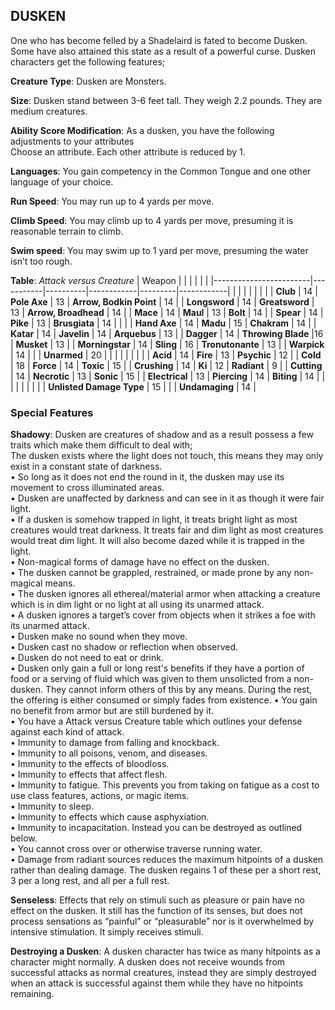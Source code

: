 ## DUSKEN
One who has become felled by a Shadelaird is fated to become Dusken. Some have also attained this state as a result of a powerful curse. Dusken characters get the following features;

**Creature Type**: Dusken are Monsters.

**Size**: Dusken stand between 3-6 feet tall. They weigh 2.2 pounds. They are medium creatures.

**Ability Score Modification**: As a dusken, you have the following adjustments to your attributes  
Choose an attribute. Each other attribute is reduced by 1.

**Languages**: You gain competency in the Common Tongue and one other language of your choice.

**Run Speed**: You may run up to 4 yards per move.

**Climb Speed**: You may climb up to 4 yards per move, presuming it is reasonable terrain to climb.

**Swim speed**: You may swim up to 1 yard per move, presuming the water isn’t too rough.

**Table**: *Attack versus Creature*
| Weapon                 |          |            |         |            |         |
|------------------------|-----------|----------|------------|---------|------------|
|                        |          |            |         |            |         |
| **Club**                   | 14   | **Pole Axe** | 13     | **Arrow, Bodkin Point**    | 14    |
| **Longsword**              | 14    | **Greatsword** | 13     | **Arrow, Broadhead**    | 14    |
| **Mace**                   | 14    | **Maul** | 13     | **Bolt** | 14    |
| **Spear**                  | 14     | **Pike** | 13     | **Brusgiata** | 14     |  |     |
| **Hand Axe**               | 14     | **Madu** | 15     | **Chakram** | 14    |
| **Katar**                  | 14     | **Javelin** | 14    | **Arquebus** | 13    |
| **Dagger**                 | 14     | **Throwing Blade** |16    | **Musket** | 13    |
| **Morningstar**            | 14     | **Sling** | 16    | **Tronutonante** | 13    |
| **Warpick**                | 14     |  |   | **Unarmed** |  20  |
|                        |           |          |            |         |            |
| **Acid**                   | 14     | **Fire** | 13     | **Psychic** | 12     |
| **Cold**                   | 18     | **Force** | 14     | **Toxic**  | 15     |
| **Crushing**               | 14     | **Ki** | 12     | **Radiant** | 9     |
| **Cutting**                | 14     | **Necrotic** | 13     | **Sonic** | 15    |
| **Electrical**             | 13     | **Piercing** | 14     | **Biting** | 14    |
|                        |           |          |            |         |            |
| **Unlisted Damage Type** | 15 |                |    | **Undamaging** | 14 |

### Special Features

**Shadowy**: Dusken are creatures of shadow and as a result possess a few traits which make them difficult to deal with;    
The dusken exists where the light does not touch, this means they may only exist in a constant state of darkness.  
 • So long as it does not end the round in it, the dusken may use its movement to cross illuminated areas.  
 • Dusken are unaffected by darkness and can see in it as though it were fair light.  
 • If a dusken is somehow trapped in light, it treats bright light as most creatures would treat darkness. It treats fair and dim light as most creatures would treat dim light. It will also become dazed while it is trapped in the light.   
 • Non-magical forms of damage have no effect on the dusken.  
 • The dusken cannot be grappled, restrained, or made prone by any non-magical means.  
 • The dusken ignores all ethereal/material armor when attacking a creature which is in dim light or no light at all using its unarmed attack.  
 • A dusken ignores a target’s cover from objects when it strikes a foe with its unarmed attack.  
 • Dusken make no sound when they move.  
 • Dusken cast no shadow or reflection when observed.  
 • Dusken do not need to eat or drink.  
 • Dusken only gain a full or long rest's benefits if they have a portion of food or a serving of fluid which was given to them unsolicted from a non-dusken. They cannot inform others of this by any means. During the rest, the offering is either consumed or simply fades from existence.
 • You gain no benefit from armor but are still burdened by it.  
 • You have a Attack versus Creature table which outlines your defense against each kind of attack.  
 • Immunity to damage from falling and knockback.  
 • Immunity to all poisons, venom, and diseases.  
 • Immunity to the effects of bloodloss.  
 • Immunity to effects that affect flesh.  
 • Immunity to fatigue. This prevents you from taking on fatigue as a cost to use class features, actions, or magic items.  
 • Immunity to sleep.  
 • Immunity to effects which cause asphyxiation.  
 • Immunity to incapacitation. Instead you can be destroyed as outlined below.  
 • You cannot cross over or otherwise traverse running water.  
 • Damage from radiant sources reduces the maximum hitpoints of a dusken rather than dealing damage. The dusken regains 1 of these per a short rest, 3 per a long rest, and all per a full rest. 

**Senseless**: Effects that rely on stimuli such as pleasure or pain have no effect on the dusken. It still has the function of its senses, but does not process sensations as “painful” or “pleasurable” nor is it overwhelmed by intensive stimulation. It simply receives stimuli.

**Destroying a Dusken**: A dusken character has twice as many hitpoints as a character might normally. A dusken does not receive wounds from successful attacks as normal creatures, instead they are simply destroyed when an attack is successful against them while they have no hitpoints remaining.
